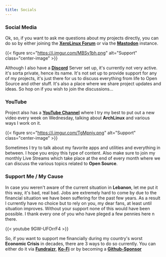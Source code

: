 ```yaml
---
title: Socials
---
```


### Social Media

Ok, so, if you want to ask me questions about my projects directly, you can do so by either joining the [**XeroLinux Forum**](https://forum.xerolinux.xyz) or via the [**Mastodon**](https://fosstodon.org/@XeroLinux) instance.

{{< figure src="https://i.imgur.com/MBSy1bh.png" alt="Support" class="center-image" >}} <br />

Although I also have a [**Discord**](https://discord.gg/5sqxTSuKZu) Server set up, it's currently not very active. it's sorta private, hence its name. It's not set up to provide support for any of my projects, it's just there for us to discuss everything from life to Open Source and other stuff. It's also a place where we share project updates and ideas. So hop on if you wish to join the discussions...

### YouTube

Project also has a [**YouTube Channel**](https://youtube.com/@XeroLinux) where I try my best to put out a new video every week on Wednesday, talking about **ArchLinux** and various ways I work on it.

{{< figure src="https://i.imgur.com/TgMpnjy.png" alt="Support" class="center-image" >}} <br />

Sometimes I try to talk about my favorite apps and utilities and everything in between. I hope you enjoy this type of content. Also make sure to join my monthly Live Streams which take place at the end of every month where we can discuss the various topics related to **Open Source**.

### Support Me / My Cause

In case you weren't aware of the current situation in **Lebanon**, let me put it this way, it's bad, real bad. Jobs are extremely hard to come by due to the financial situation we have been suffering for the past few years. As a result I currently have no choice but to rely on you, my dear fans, at least until situation improves. Without your support none of this would have been possible. I thank every one of you who have pleged a few pennies here n there.

{{< youtube 9GW-UFOrrF4 >}}<br />

So, if you want to support me financially during my country's worst **Economic Crisis** in decades, there are 3 ways to do so currently. You can either do it via [**Fundraizr**](https://fundrazr.com/xerolinux), [**Ko-Fi**](https://ko-fi.com/xerolinux) or by becoming a [**Github-Sponsor**](https://github.com/sponsors/xerolinux)
